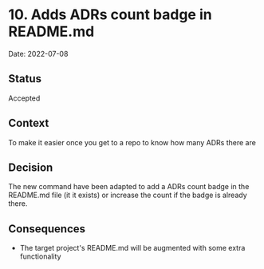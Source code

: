 # 10. Adds ADRs count badge in README.md

Date: 2022-07-08

## Status

Accepted

## Context

To make it easier once you get to a repo to know how many ADRs there are

## Decision

The new command have been adapted to add a ADRs count badge in the README.md file (it it exists) or
increase the count if the badge is already there.

## Consequences

- The target project's README.md will be augmented with some extra functionality
